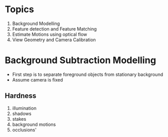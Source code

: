 # Topics 
1. Background Modelling
2. Feature detection and Feature Matching
3. Estimate Motions using optical flow
4. View Geometry and Camera Calibration
# Background Subtraction Modelling
- First step is to separate foreground objects from stationary background
- Assume camera is fixed
## Hardness
1. illumination
2. shadows
3. stakes
4. background motions
5. occlusions'
